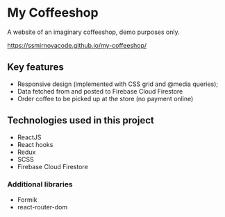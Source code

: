 # My Coffeeshop 

A website of an imaginary coffeeshop, demo purposes only.

https://ssmirnovacode.github.io/my-coffeeshop/

## Key features
- Responsive design (implemented with CSS grid and @media queries);
- Data fetched from and posted to Firebase Cloud Firestore
- Order coffee to be picked up at the store (no payment online)

## Technologies used in this project
 - ReactJS
 - React hooks
 - Redux
 - SCSS
 - Firebase Cloud Firestore

### Additional libraries
 - Formik
 - react-router-dom


